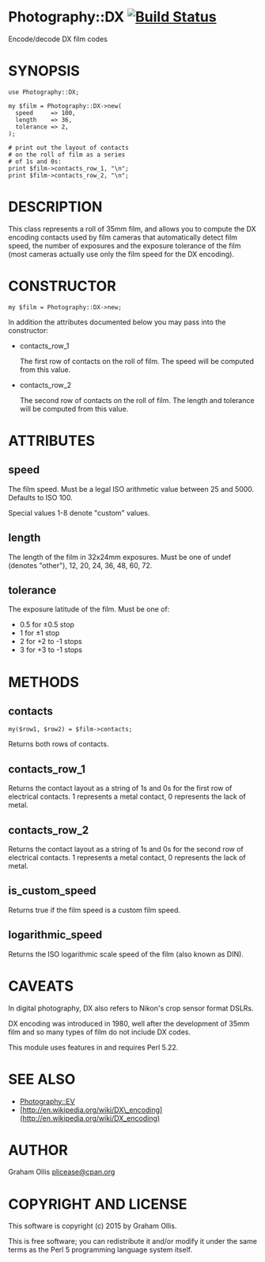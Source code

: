 # Photography::DX [![Build Status](https://secure.travis-ci.org/plicease/Photography-DX.png)](http://travis-ci.org/plicease/Photography-DX)

Encode/decode DX film codes

# SYNOPSIS

    use Photography::DX;
    
    my $film = Photography::DX->new(
      speed     => 100,
      length    => 36,
      tolerance => 2,
    );
    
    # print out the layout of contacts
    # on the roll of film as a series
    # of 1s and 0s:
    print $film->contacts_row_1, "\n";
    print $film->contacts_row_2, "\n";

# DESCRIPTION

This class represents a roll of 35mm film, and allows you to compute the
DX encoding contacts used by film cameras that automatically detect film
speed, the number of exposures and the exposure tolerance of the film
(most cameras actually use only the film speed for the DX encoding).

# CONSTRUCTOR

    my $film = Photography::DX->new;

In addition the attributes documented below you may pass into
the constructor:

- contacts\_row\_1

    The first row of contacts on the roll of film.  The speed
    will be computed from this value.

- contacts\_row\_2

    The second row of contacts on the roll of film.  The length
    and tolerance will be computed from this value.

# ATTRIBUTES

## speed

The film speed.  Must be a legal ISO arithmetic value between 25 and 5000.  Defaults to ISO 100.

Special values 1-8 denote "custom" values.

## length

The length of the film in 32x24mm exposures.  Must be one of undef (denotes "other"),
12, 20, 24, 36, 48, 60, 72.

## tolerance

The exposure latitude of the film.  Must be one of:

- 0.5 for ±0.5 stop
- 1 for ±1 stop
- 2 for +2 to -1 stops
- 3 for +3 to -1 stops

# METHODS

## contacts

    my($row1, $row2) = $film->contacts;

Returns both rows of contacts.

## contacts\_row\_1

Returns the contact layout as a string of 1s and 0s for the first row
of electrical contacts.  1 represents a metal contact, 0 represents the
lack of metal.

## contacts\_row\_2

Returns the contact layout as a string of 1s and 0s for the second row
of electrical contacts.  1 represents a metal contact, 0 represents the
lack of metal.

## is\_custom\_speed

Returns true if the film speed is a custom film speed.

## logarithmic\_speed

Returns the ISO logarithmic scale speed of the film (also known as DIN).

# CAVEATS

In digital photography, DX also refers to Nikon's crop sensor format DSLRs.

DX encoding was introduced in 1980, well after the development of 35mm film
and so many types of film do not include DX codes.

This module uses features in and requires Perl 5.22.

# SEE ALSO

- [Photography::EV](https://metacpan.org/pod/Photography::EV)
- [http://en.wikipedia.org/wiki/DX\_encoding](http://en.wikipedia.org/wiki/DX_encoding)

# AUTHOR

Graham Ollis <plicease@cpan.org>

# COPYRIGHT AND LICENSE

This software is copyright (c) 2015 by Graham Ollis.

This is free software; you can redistribute it and/or modify it under
the same terms as the Perl 5 programming language system itself.
